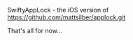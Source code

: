 SwiftyAppLock - the iOS version of https://github.com/mattsilber/applock.git

That's all for now...
